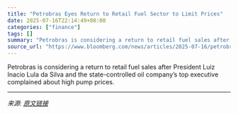 ```yaml
---
title: "Petrobras Eyes Return to Retail Fuel Sector to Limit Prices"
date: 2025-07-16T22:14:49+08:00
categories: ["finance"]
tags: []
summary: "Petrobras is considering a return to retail fuel sales after President Luiz Inacio Lula da Silva and the state-controlled oil company’s top executive complained about high pump prices."
source_url: "https://www.bloomberg.com/news/articles/2025-07-16/petrobras-eyes-return-to-retail-fuel-sector-to-limit-pump-prices"
---
```


Petrobras is considering a return to retail fuel sales after President Luiz Inacio Lula da Silva and the state-controlled oil company’s top executive complained about high pump prices.

---

*来源: [原文链接](https://www.bloomberg.com/news/articles/2025-07-16/petrobras-eyes-return-to-retail-fuel-sector-to-limit-pump-prices)*
